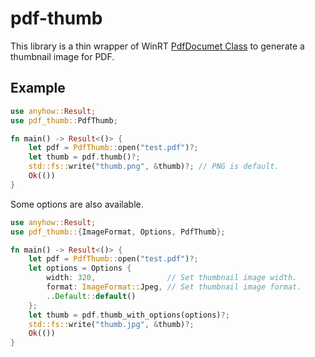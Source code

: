 # pdf-thumb

This library is a thin wrapper of WinRT [PdfDocumet Class](https://learn.microsoft.com/en-us/uwp/api/windows.data.pdf.pdfdocument?view=winrt-26100) to generate a thumbnail image for PDF.

## Example

```rust
use anyhow::Result;
use pdf_thumb::PdfThumb;

fn main() -> Result<()> {
    let pdf = PdfThumb::open("test.pdf")?;
    let thumb = pdf.thumb()?;
    std::fs::write("thumb.png", &thumb)?; // PNG is default.
    Ok(())
}
```

Some options are also available.

```rust
use anyhow::Result;
use pdf_thumb::{ImageFormat, Options, PdfThumb};

fn main() -> Result<()> {
    let pdf = PdfThumb::open("test.pdf")?;
    let options = Options {
        width: 320,                // Set thumbnail image width.
        format: ImageFormat::Jpeg, // Set thumbnail image format.
        ..Default::default()
    };
    let thumb = pdf.thumb_with_options(options)?;
    std::fs::write("thumb.jpg", &thumb)?;
    Ok(())
}
```
